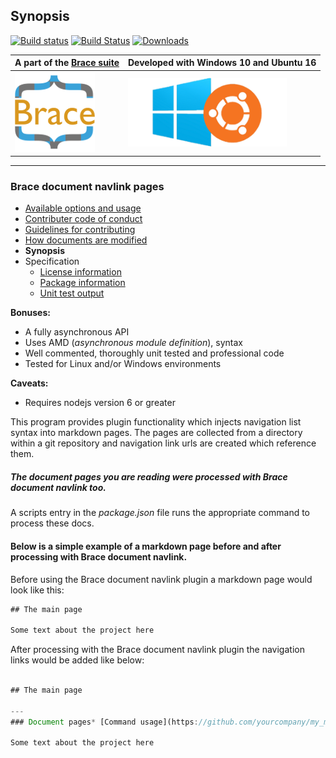 ## Synopsis 

[![Build status](https://ci.appveyor.com/api/projects/status/vhqd52w3em2om16p/branch/master?svg=true)](https://ci.appveyor.com/project/restarian/brace-document-navlink/branch/master) [![Build Status](https://travis-ci.org/restarian/brace_document_navlink.svg?branch=master)](https://travis-ci.org/restarian/brace_document_navlink) [![Downloads](https://img.shields.io/npm/dm/brace_document_navlink.svg?svg=true)](https://npmjs.org/package/brace_document_navlink)

| A part of the [Brace suite](https://github.com/restarian/restarian/blob/master/brace/README.md)| Developed with Windows 10 and Ubuntu 16 
| ---- | ----
| ![Brace](https://raw.githubusercontent.com/restarian/restarian/master/brace/doc/image/brace_logo_small.png) | [![Ubuntu on Windows](https://raw.githubusercontent.com/restarian/restarian/master/doc/image/ubuntu_windows_logo.png)](https://github.com/Microsoft/BashOnWindows) | 

---
### Brace document navlink pages
* [Available options and usage](https://github.com/restarian/brace_document_navlink/blob/master/docs/available_options_and_usage.md)
* [Contributer code of conduct](https://github.com/restarian/brace_document_navlink/blob/master/docs/contributer_code_of_conduct.md)
* [Guidelines for contributing](https://github.com/restarian/brace_document_navlink/blob/master/docs/guidelines_for_contributing.md)
* [How documents are modified](https://github.com/restarian/brace_document_navlink/blob/master/docs/how_documents_are_modified.md)
* **Synopsis**
* Specification
  * [License information](https://github.com/restarian/brace_document_navlink/blob/master/docs/specification/license_information.md)
  * [Package information](https://github.com/restarian/brace_document_navlink/blob/master/docs/specification/package_information.md)
  * [Unit test output](https://github.com/restarian/brace_document_navlink/blob/master/docs/specification/unit_test_output.md)

**Bonuses:**
* A fully asynchronous API
* Uses AMD (*asynchronous module definition*), syntax
* Well commented, thoroughly unit tested and professional code
* Tested for Linux and/or Windows environments

**Caveats:**
* Requires nodejs version 6 or greater

This program provides plugin functionality which injects navigation list syntax into markdown pages. The pages are collected from a directory within a git repository and navigation link urls are created which reference them.

##### The document pages you are reading were processed with Brace document navlink too.
A scripts entry in the *package.json* file runs the appropriate command to process these docs.

#### Below is a simple example of a markdown page before and after processing with Brace document navlink. 

Before using the Brace document navlink plugin a markdown page would look like this:
```javascript
## The main page

Some text about the project here
```

After processing with the Brace document navlink plugin the navigation links would be added like below:
```javascript

## The main page

---
### Document pages* [Command usage](https://github.com/yourcompany/my_module/blob/master/docs/usage.md)  * [The todo sheet ](https://github.com/yourcompany/my_module/blob/master/docs/development/todo.md)  * [License information](https://github.com/yourcompany/my_module/blob/master/docs/specification/license.md)---

Some text about the project here
```

